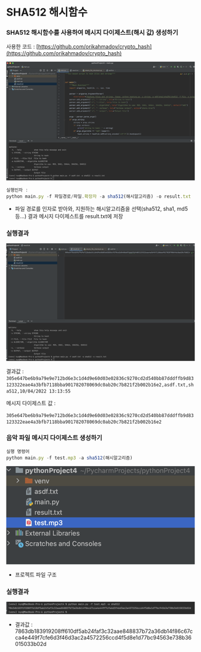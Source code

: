 # SHA512 해시함수



### SHA512 해시함수를 사용하여 메시지 다이제스트(해시 값) 생성하기

사용한 코드 : [https://github.com/orikahmadov/crypto_hash](https://github.com/orikahmadov/crypto_hash)

![스크린샷 2022-10-04 오후 1.14.53.png](1004/%25E1%2584%2589%25E1%2585%25B3%25E1%2584%258F%25E1%2585%25B3%25E1%2584%2585%25E1%2585%25B5%25E1%2586%25AB%25E1%2584%2589%25E1%2585%25A3%25E1%2586%25BA_2022-10-04_%25E1%2584%258B%25E1%2585%25A9%25E1%2584%2592%25E1%2585%25AE_1.14.53.png)

```jsx
실행인자 :
python main.py -f 파일경로/파일.확장자 -a sha512(해시알고리즘) -o result.txt
```

- 파일 경로를 인자로 받아와, 지원하는 해시알고리즘을 선택(sha512, sha1, md5 등…) 결과 메시지 다이제스트를 result.txt에 저장



### 실행결과

![스크린샷 2022-10-04 오후 1.17.54.png](1004/%25E1%2584%2589%25E1%2585%25B3%25E1%2584%258F%25E1%2585%25B3%25E1%2584%2585%25E1%2585%25B5%25E1%2586%25AB%25E1%2584%2589%25E1%2585%25A3%25E1%2586%25BA_2022-10-04_%25E1%2584%258B%25E1%2585%25A9%25E1%2584%2592%25E1%2585%25AE_1.17.54.png)

결과값 : `305e647be6b9a79e9e712bd6e3c1d4d9e60d03e02836c9270cd2d540bb87dddffb9d83123322eae4a3bfb7118bba901782078069dc0ab20c7b821f2b002b16e2,asdf.txt,sha512,10/04/2022 13:13:55`

메시지 다이제스트 값 : 

`305e647be6b9a79e9e712bd6e3c1d4d9e60d03e02836c9270cd2d540bb87dddffb9d83123322eae4a3bfb7118bba901782078069dc0ab20c7b821f2b002b16e2`



### 음악 파일 메시지 다이제스트 생성하기

```jsx
실행 명령어
python main.py -f test.mp3 -a sha512(해시알고리즘)
```

![스크린샷 2022-10-04 오후 1.25.03.png](1004/%25E1%2584%2589%25E1%2585%25B3%25E1%2584%258F%25E1%2585%25B3%25E1%2584%2585%25E1%2585%25B5%25E1%2586%25AB%25E1%2584%2589%25E1%2585%25A3%25E1%2586%25BA_2022-10-04_%25E1%2584%258B%25E1%2585%25A9%25E1%2584%2592%25E1%2585%25AE_1.25.03.png)

- 프로젝트 파일 구조



### 실행결과

![스크린샷 2022-10-04 오후 1.24.32.png](1004/%25E1%2584%2589%25E1%2585%25B3%25E1%2584%258F%25E1%2585%25B3%25E1%2584%2585%25E1%2585%25B5%25E1%2586%25AB%25E1%2584%2589%25E1%2585%25A3%25E1%2586%25BA_2022-10-04_%25E1%2584%258B%25E1%2585%25A9%25E1%2584%2592%25E1%2585%25AE_1.24.32.png)

- 결과값 : 7863db183919208ff610df5ab24faf3c32aae848837b72a36db14f86c67cca4e449f7cfe6d3f46d3ac2a4572256ccd4f5d8e1d77bc94563e738b36015033b02d